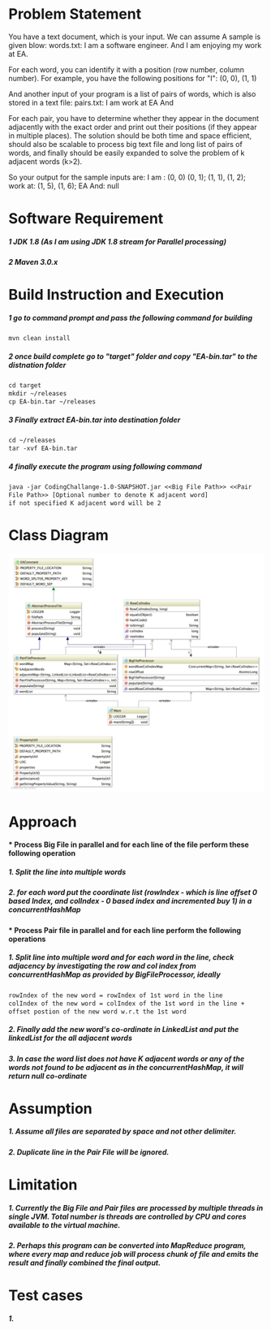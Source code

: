 Problem Statement
============================
You have a text document, which is your input. We can assume A sample is given blow:
words.txt:
I am a software engineer.
And I am enjoying my work at EA.

For each word, you can identify it with a position (row number, column number).
For example, you have the following positions for "I":
(0, 0), (1, 1)

And another input of your program is a list of pairs of words, which is also stored in a text file:
pairs.txt:
I am
work at
EA And

For each pair, you have to determine whether they appear in the document adjacently
with the exact order and print out their positions (if they appear in multiple places).
The solution should be both time and space efficient, should also be scalable to process
big text file and long list of pairs of words, and finally should be easily expanded
to solve the problem of k adjacent words (k>2).

So your output for the sample inputs are:
I am : (0, 0) (0, 1); (1, 1), (1, 2);
work at: (1, 5), (1, 6);
EA And: null

Software Requirement
==========================
##### 1 JDK 1.8 (As I am using JDK 1.8 stream for Parallel processing)
##### 2 Maven 3.0.x

Build Instruction and Execution
==========================
##### 1 go to command prompt and pass the following command for building
    mvn clean install
##### 2 once build complete go to "target" folder and copy "EA-bin.tar" to the distnation folder
    cd target
    mkdir ~/releases
    cp EA-bin.tar ~/releases
##### 3 Finally extract EA-bin.tar into destination folder
    cd ~/releases
    tar -xvf EA-bin.tar

##### 4 finally execute the program using following command
    java -jar CodingChallange-1.0-SNAPSHOT.jar <<Big File Path>> <<Pair File Path>> [Optional number to denote K adjacent word]
    if not specified K adjacent word will be 2

 Class Diagram
============================
![class diagram](diagram.jpg)


Approach
=======================
#### * Process Big File in parallel and for each line of the file perform these following operation
##### 1. Split the line into multiple words
##### 2. for each word put the coordinate list (rowIndex - which is line offset 0 based Index, and colIndex - 0 based index and incremented buy 1) in a concurrentHashMap

#### * Process Pair file in parallel and for each line perform the following operations
##### 1. Split line into multiple word and for each word in the line, check adjacency by investigating the row and col index from concurrentHashMap as provided by BigFileProcessor, ideally
    rowIndex of the new word = rowIndex of 1st word in the line
    colIndex of the new word = colIndex of the 1st word in the line + offset postion of the new word w.r.t the 1st word
##### 2. Finally add the new word's co-ordinate in LinkedList and put the linkedList for the all adjacent words
##### 3. In case the word list does not have K adjacent words or any of the words not  found to be adjacent as in the concurrentHashMap, it will return null co-ordinate

Assumption
=========================
##### 1. Assume all files are separated by space and not other delimiter.
##### 2. Duplicate line in the Pair File will be ignored.


Limitation
=============================
##### 1. Currently the Big File and Pair files are processed by multiple threads in single JVM. Total number is threads are controlled by CPU and cores available to the virtual machine.
##### 2. Perhaps this program can be converted into MapReduce program, where every map and reduce job will process chunk of file and emits the result and finally combined the final output.

Test cases
==============================
##### 1.